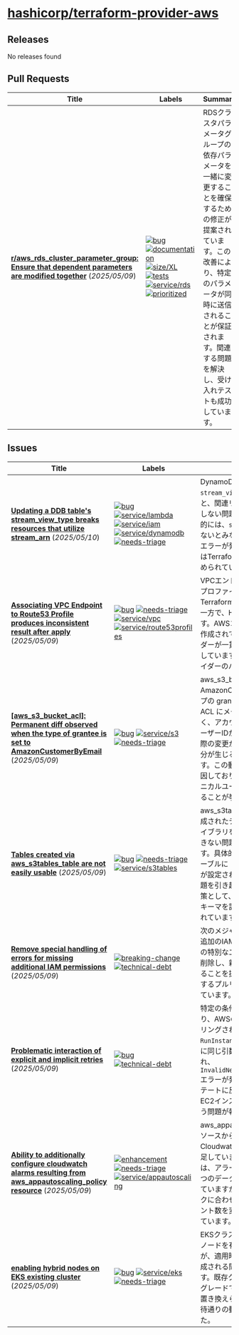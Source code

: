 # [hashicorp/terraform-provider-aws](https://github.com/hashicorp/terraform-provider-aws)

## Releases

No releases found

## Pull Requests

| Title | Labels | Summary |
| --- | --- | --- |
| **[r/aws_rds_cluster_parameter_group: Ensure that dependent parameters are modified together](https://github.com/hashicorp/terraform-provider-aws/pull/42559)** (_2025/05/09_) | [![bug](https://img.shields.io/badge/-bug-ec585d)](https://github.com/hashicorp/terraform-provider-aws/labels/bug) [![documentation](https://img.shields.io/badge/-documentation-f4ecff)](https://github.com/hashicorp/terraform-provider-aws/labels/documentation) [![size/XL](https://img.shields.io/badge/-size/XL-1492a4)](https://github.com/hashicorp/terraform-provider-aws/labels/size/XL) [![tests](https://img.shields.io/badge/-tests-60dea9)](https://github.com/hashicorp/terraform-provider-aws/labels/tests) [![service/rds](https://img.shields.io/badge/-service/rds-7b42bc)](https://github.com/hashicorp/terraform-provider-aws/labels/service/rds) [![prioritized](https://img.shields.io/badge/-prioritized-d1ebff)](https://github.com/hashicorp/terraform-provider-aws/labels/prioritized) | RDSクラスタパラメータグループの依存パラメータを一緒に変更することを確保するための修正が提案されています。この改善により、特定のパラメータが同時に送信されることが保証されます。関連する問題を解決し、受け入れテストも成功しています。 |

## Issues

| Title | Labels | Summary |
| --- | --- | --- |
| **[Updating a DDB table's stream_view_type breaks resources that utilize stream_arn](https://github.com/hashicorp/terraform-provider-aws/issues/42560)** (_2025/05/10_) | [![bug](https://img.shields.io/badge/-bug-ec585d)](https://github.com/hashicorp/terraform-provider-aws/labels/bug) [![service/lambda](https://img.shields.io/badge/-service/lambda-7b42bc)](https://github.com/hashicorp/terraform-provider-aws/labels/service/lambda) [![service/iam](https://img.shields.io/badge/-service/iam-7b42bc)](https://github.com/hashicorp/terraform-provider-aws/labels/service/iam) [![service/dynamodb](https://img.shields.io/badge/-service/dynamodb-7b42bc)](https://github.com/hashicorp/terraform-provider-aws/labels/service/dynamodb) [![needs-triage](https://img.shields.io/badge/-needs--triage-dc477d)](https://github.com/hashicorp/terraform-provider-aws/labels/needs-triage) | DynamoDBテーブルの`stream_view_type`を更新すると、関連リソースが正常に動作しない問題が発生します。具体的には、`stream_arn`が変更されないとみなされ、これが原因でエラーが発生します。この問題はTerraformのバグで、修正が求められています。 |
| **[Associating VPC Endpoint to Route53 Profile produces inconsistent result after apply](https://github.com/hashicorp/terraform-provider-aws/issues/42558)** (_2025/05/09_) | [![bug](https://img.shields.io/badge/-bug-ec585d)](https://github.com/hashicorp/terraform-provider-aws/labels/bug) [![needs-triage](https://img.shields.io/badge/-needs--triage-dc477d)](https://github.com/hashicorp/terraform-provider-aws/labels/needs-triage) [![service/vpc](https://img.shields.io/badge/-service/vpc-7b42bc)](https://github.com/hashicorp/terraform-provider-aws/labels/service/vpc) [![service/route53profiles](https://img.shields.io/badge/-service/route53profiles-7b42bc)](https://github.com/hashicorp/terraform-provider-aws/labels/service/route53profiles) | VPCエンドポイントをRoute53プロファイルに関連付ける際、Terraformは成功したと報告する一方で、HCPはエラーを出します。AWSコンソールでは正しく作成されていますが、プロバイダーが一貫性のない結果を生成しています。この問題はプロバイダーのバグとみなされます。 |
| **[[aws_s3_bucket_acl]: Permanent diff observed when the type of grantee is set to AmazonCustomerByEmail](https://github.com/hashicorp/terraform-provider-aws/issues/42557)** (_2025/05/09_) | [![bug](https://img.shields.io/badge/-bug-ec585d)](https://github.com/hashicorp/terraform-provider-aws/labels/bug) [![service/s3](https://img.shields.io/badge/-service/s3-7b42bc)](https://github.com/hashicorp/terraform-provider-aws/labels/service/s3) [![needs-triage](https://img.shields.io/badge/-needs--triage-dc477d)](https://github.com/hashicorp/terraform-provider-aws/labels/needs-triage) | aws_s3_bucket_acl において、AmazonCustomerByEmail タイプの grantee を設定すると、ACL にメールアドレスではなく、アカウントのカノニカルユーザーIDが追加されるため、実際の変更がないのに永続的な差分が生じると報告されています。この動作はAWSの仕様に起因しており、改善案としてカノニカルユーザーの使用を推奨することが挙げられています。 |
| **[Tables created via aws_s3tables_table are not easily usable](https://github.com/hashicorp/terraform-provider-aws/issues/42556)** (_2025/05/09_) | [![bug](https://img.shields.io/badge/-bug-ec585d)](https://github.com/hashicorp/terraform-provider-aws/labels/bug) [![needs-triage](https://img.shields.io/badge/-needs--triage-dc477d)](https://github.com/hashicorp/terraform-provider-aws/labels/needs-triage) [![service/s3tables](https://img.shields.io/badge/-service/s3tables-7b42bc)](https://github.com/hashicorp/terraform-provider-aws/labels/service/s3tables) | aws_s3tables_tableによって作成されたテーブルが、Icebergライブラリを介して容易に利用できない問題が報告されています。具体的には、作成されたテーブルに「metadataLocation」が設定されておらず、これが問題を引き起こしています。解決策として、デフォルトで空のスキーマを設定することが提案されています。 |
| **[Remove special handling of errors for missing additional IAM permissions](https://github.com/hashicorp/terraform-provider-aws/issues/42555)** (_2025/05/09_) | [![breaking-change](https://img.shields.io/badge/-breaking--change-ec585d)](https://github.com/hashicorp/terraform-provider-aws/labels/breaking-change) [![technical-debt](https://img.shields.io/badge/-technical--debt-d1ebff)](https://github.com/hashicorp/terraform-provider-aws/labels/technical-debt) | 次のメジャーバージョンでは、追加のIAM権限が不足している際の特別なエラーハンドリングを削除し、新しい権限を必須にすることを提案しています。関連するプルリクエストも挙げられています。 |
| **[Problematic interaction of explicit and implicit retries](https://github.com/hashicorp/terraform-provider-aws/issues/42554)** (_2025/05/09_) | [![bug](https://img.shields.io/badge/-bug-ec585d)](https://github.com/hashicorp/terraform-provider-aws/labels/bug) [![technical-debt](https://img.shields.io/badge/-technical--debt-d1ebff)](https://github.com/hashicorp/terraform-provider-aws/labels/technical-debt) | 特定の条件下で重い負荷がかかり、AWSのEC2 APIがスロットリングされた際に、成功した`RunInstances` APIコールの直後に同じ引数で再度コールが行われ、`InvalidNetworkInterface.InUse`エラーが発生し、Terraformのステートに反映されない孤立したEC2インスタンスが残ってしまう問題が報告されています。 |
| **[Ability to additionally configure cloudwatch alarms resulting from aws_appautoscaling_policy resource](https://github.com/hashicorp/terraform-provider-aws/issues/42553)** (_2025/05/09_) | [![enhancement](https://img.shields.io/badge/-enhancement-844fba)](https://github.com/hashicorp/terraform-provider-aws/labels/enhancement) [![needs-triage](https://img.shields.io/badge/-needs--triage-dc477d)](https://github.com/hashicorp/terraform-provider-aws/labels/needs-triage) [![service/appautoscaling](https://img.shields.io/badge/-service/appautoscaling-7b42bc)](https://github.com/hashicorp/terraform-provider-aws/labels/service/appautoscaling) | aws_appautoscaling_policyリソースから生成されるCloudwatchアラームの設定が不足しています。デフォルトでは、アラームは60秒の期間と3つのデータポイントで構成されていますが、カスタムメトリックに合わせて期間やデータポイント数を変更できるように求めています。 |
| **[enabling hybrid nodes on EKS existing cluster](https://github.com/hashicorp/terraform-provider-aws/issues/42552)** (_2025/05/09_) | [![bug](https://img.shields.io/badge/-bug-ec585d)](https://github.com/hashicorp/terraform-provider-aws/labels/bug) [![service/eks](https://img.shields.io/badge/-service/eks-7b42bc)](https://github.com/hashicorp/terraform-provider-aws/labels/service/eks) [![needs-triage](https://img.shields.io/badge/-needs--triage-dc477d)](https://github.com/hashicorp/terraform-provider-aws/labels/needs-triage) | EKSクラスターにハイブリッドノードを有効化しようとしたが、適用時にクラスターが再作成される問題が発生しています。既存クラスターへのアップグレードではなく、リソースが置き換えられてしまうため、期待通りの動作になりませんでした。 |

